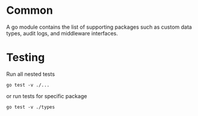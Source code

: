 # Common

A go module contains the list of supporting packages such as custom data types, audit logs,
and middleware interfaces.

# Testing
Run all nested tests
```
go test -v ./...
```
or run tests for specific package
```
go test -v ./types
